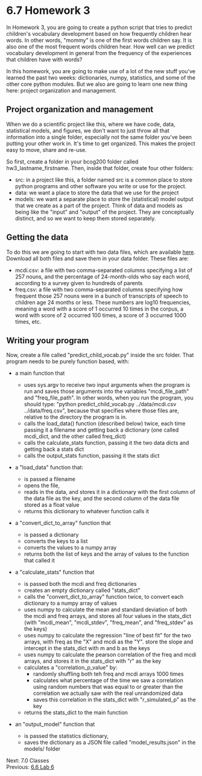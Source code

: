 # 6.7 Homework 3

In Homework 3, you are going to create a python script that tries to predict children's vocabulary development based 
on how frequently children hear words. In other words, "mommy" is one of the first words children say. It is also one 
of the most frequent words children hear. How well can we predict vocabulary development in general from the frequency
of the experiences that children have with words?

In this homework, you are going to make use of a lot of the new stuff you've learned the past two weeks: dictionaries, 
numpy, statistics, and some of the other core python modules. But we also are going to learn one new thing here: project 
organization and management.

## Project organization and management
When we do a scientific project like this, where we have code, data, statistical models, and figures, we don't want
to just throw all that information into a single folder, especially not the same folder you've been putting your other
work in. It's time to get organized. This makes the project easy to move, share and re-use.

So first, create a folder in your bcog200 folder called hw3_lastname_firstname. Then, inside that folder, create four
other folders:
- src: in a project like this, a folder named src is a common place to store python programs and other software you 
write or use for the project.
- data: we want a place to store the data that we use for the project
- models: we want a separate place to store the (statistical) model output that we create as a part of the project. 
Think of data and models as being like the "input" and "output" of the project. They are conceptually distinct, 
and so we want to keep them stored separately.

## Getting the data
To do this we are going to start with two data files, which are available [here](../data/hw3). Download all both files 
and save them in your data folder. These files are:
- mcdi.csv: a file with two comma-separated columns specifying a list of 257 nouns, and the percentage of 24-month-olds 
who say each word, according to a survey given to hundreds of parents
- freq.csv: a file with two comma-separated columns specifying how frequent those 257 nouns were in a bunch of 
transcripts of speech to children age 24 months or less. These numbers are log10 frequencies, meaning a word with a 
score of 1 occurred 10 times in the corpus, a word with score of 2 occurred 100 times, a score of 3 occurred 1000 times, 
etc.

## Writing your program
Now, create a file called "predict_child_vocab.py" inside the src folder. That program needs to be purely function 
based, with:

- a main function that 
  - uses sys.argv to receive two input arguments when the program is run and saves those arguments into the variables 
  "mcdi_file_path" and "freq_file_path". In other words, when you run the program, you should type: 
  "python predict_child_vocab.py ../data/mcdi.csv ../data/freq.csv", because that specifies where those files are, 
  relative to the directory the program is in.
  - calls the load_data() function (described below) twice, each time passing it a filename and getting back a 
  dictionary (one called mcdi_dict, and the other called freq_dict)
  - calls the calculate_stats function, passing it the two data dicts and getting back a stats dict
  - calls the output_stats function, passing it the stats dict

- a "load_data" function that:
  - is passed a filename
  - opens the file, 
  - reads in the data, and stores it in a dictionary with the first column of the data file as the key, and the 
  second column of the data file stored as a float value
  - returns this dictionary to whatever function calls it

- a "convert_dict_to_array" function that
  - is passed a dictionary
  - converts the keys to a list
  - converts the values to a numpy array
  - returns both the list of keys and the array of values to the function that called it

- a "calculate_stats" function that
  - is passed both the mcdi and freq dictionaries
  - creates an empty dictionary called "stats_dict"
  - calls the "convert_dict_to_array" function twice, to convert each dictionary to a numpy array of values
  - uses numpy to calculate the mean and standard deviation of both the mcdi and freq arrays, and stores all four
    values in the stats_dict (with "mcdi_mean", "mcdi_stdev", "freq_mean", and "freq_stdev" as the keys)
  - uses numpy to calculate the regression "line of best fit" for the two arrays, with freq as the "X" and mcdi as 
  the "Y". store the slope and intercept in the stats_dict with m and b as the keys
  - uses numpy to calculate the pearson correlation of the freq and mcdi arrays, and stores it in the stats_dict with
  "r" as the key
  - calculates a "correlation_p_value" by:
    - randomly shuffling both teh freq and mcdi arrays 1000 times
    - calculates what percentage of the time we saw a correlation using random numbers that was equal to or greater than 
    the correlation we actually saw with the real unrandomized data
    - saves this correlation in the stats_dict with "r_simulated_p" as the key
  - returns the stats_dict to the main function

- an "output_model" function that
  - is passed the statistics dictionary,
  - saves the dictionary as a JSON file called "model_results.json" in the models/ folder


Next: 7.0 Classes<br>
Previous: [6.6 Lab 6](6.6.%20Lab%206.md)
